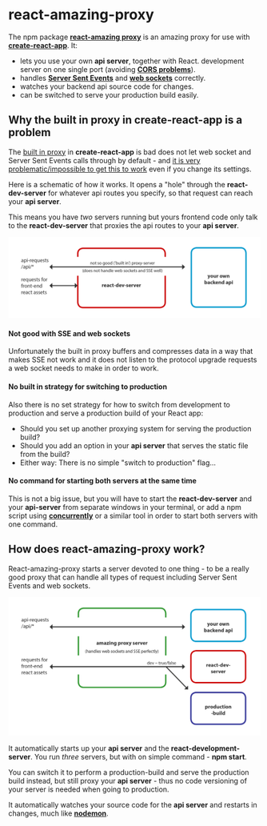 # react-amazing-proxy
The npm package **[react-amazing proxy](https://www.npmjs.com/package/react-amazing-proxy)** is an amazing proxy for use with **[create-react-app](create-react-app
)**. It:
* lets you use your own **api server**, together with React. development server on one single port (avoiding **[CORS problems](https://levelup.gitconnected.com/overview-of-proxy-server-and-how-we-use-them-in-react-bf67c062b929)**).
* handles **[Server Sent Events](https://developer.mozilla.org/en-US/docs/Web/API/Server-sent_events)** and **[web sockets](https://developer.mozilla.org/en-US/docs/Web/API/WebSockets_API)** correctly.
* watches your backend api source code for changes.
* can be switched to serve your production build easily.

## Why the built in proxy in create-react-app is a problem
The [built in proxy](https://create-react-app.dev/docs/proxying-api-requests-in-development) in **create-react-app** is bad does not let web socket and Server Sent Events calls through by default - and [it is very problematic/impossible to get this to work](https://github.com/facebook/create-react-app/issues/3391) even if you change its settings.

Here is a schematic of how it works. It opens a "hole" through the **react-dev-server** for whatever api routes you specify, so that request can reach your **api server**. 

This means you have *two* servers running but yours frontend code only talk to the **react-dev-server** that proxies the api routes to your  **api server**.

![Image description](https://raw.githubusercontent.com/ironboy/react-amazing-proxy/master/images/unamazing.gif)

#### Not good with SSE and web sockets
Unfortunately the built in proxy  buffers and compresses data in a way that makes SSE not work and it does not listen to the protocol upgrade requests a web socket needs to make in order to work.

#### No built in strategy for switching to production
Also there is no set strategy for how to switch from development to production and serve a production build of your React app:
* Should you set up another proxying system for serving the production build? 
* Should you add an option in your **api server** that serves the static file from the build?
* Either way: There is no simple "switch to production" flag...

#### No command for starting both servers at the same time
This is not a big issue, but you will have to start the **react-dev-server** and your **api-server** from separate windows in your terminal, or add a npm script using **[concurrently](https://www.npmjs.com/package/concurrently)**
 or a similar tool in order to start both servers with one command.

## How does react-amazing-proxy work?

React-amazing-proxy starts a server devoted to one thing - to be a really good proxy that can handle all types of request including Server Sent Events and web sockets.

![Image description](https://raw.githubusercontent.com/ironboy/react-amazing-proxy/master/images/amazing.gif)


It automatically starts up your **api server** and the **react-development-server**. You run *three* servers, but with on simple command - **npm start**.

You can switch it to perform a production-build and serve the production build instead, but still proxy your **api server** - thus no code versioning of your server is needed when going to production.

It automatically watches your source code for the **api server** and restarts in changes, much like **[nodemon](https://www.npmjs.com/package/nodemon)**.




